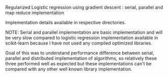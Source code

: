 Regularized Logistic regression using gradient descent : serial, parallel and map reduce implementation

Implementation details available in respective directories. 

NOTE: Serial and parallel implementation are basic implementation and will be very slow compared to logistic regression implementation available in scikit-learn because I have not used any compiled optimized libraries.

Goal of this was to understand performance difference between serial, parallel and distributed implementation of algorithms, so relatively these three performed well as expected but these implementations can't be compared with any other well known library implementation. 

